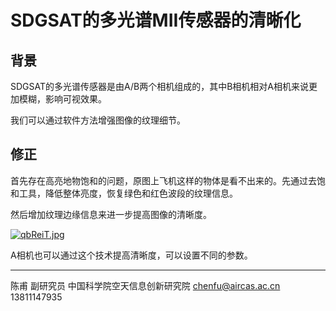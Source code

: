 # SDGSAT的多光谱MII传感器的清晰化



## 背景

SDGSAT的多光谱传感器是由A/B两个相机组成的，其中B相机相对A相机来说更加模糊，影响可视效果。

我们可以通过软件方法增强图像的纹理细节。



## 修正

首先存在高亮地物饱和的问题，原图上飞机这样的物体是看不出来的。先通过去饱和工具，降低整体亮度，恢复绿色和红色波段的纹理信息。

然后增加纹理边缘信息来进一步提高图像的清晰度。



[![qbReiT.jpg](https://s1.ax1x.com/2022/04/04/qbReiT.jpg)](https://imgtu.com/i/qbReiT)




A相机也可以通过这个技术提高清晰度，可以设置不同的参数。



---



陈甫 副研究员
中国科学院空天信息创新研究院
chenfu@aircas.ac.cn
13811147935

